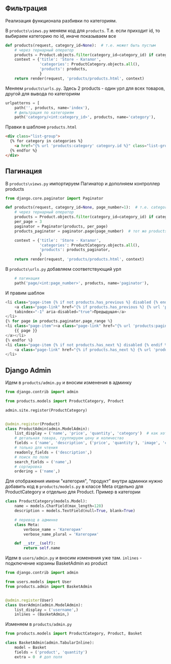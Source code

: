 ## Фильтрация
Реализация функционала разбивки по категориям. 

В `products\views.py` меняем код для `products`. Т.е. если приходит id, то выбираем категорию по id, иначе показываем все
```python
def products(request, category_id=None):  # т.е. может быть пустым
    # через тернарный оператор
    products = Product.objects.filter(category_id=category_id) if category_id else Product.objects.all()
    context = {'title': 'Store - Каталог',
               'categories': ProductCategory.objects.all(),
               'products': products,
               }
    return render(request, 'products/products.html', context)
```
Меняем `products\urls.py`. Здесь 2 products - один урл для всех товаров, другой для вывода по категориям
```python
urlpatterns = [
    path('', products, name='index'),
    # фильтрация по категориям
    path('category/<int:category_id>', products, name='category'),
```
Правки в шаблоне `products.html`
```html
<div class="list-group">
  {% for category in categories %}
    <a href="{% url 'products:category' category.id %}" class="list-group-item">{{ category.name }}</a>
  {% endfor %}
</div>
```

## Пагинация
В `products\views.py` импортируем Пагинатор и дополняем контроллер products
```python
from django.core.paginator import Paginator

def products(request, category_id=None, page_number=1):  # т.е. category_id может быть пустым
    # через тернарный оператор
    products = Product.objects.filter(category_id=category_id) if category_id else Product.objects.all()
    per_page = 3
    paginator = Paginator(products, per_page)
    products_paginator = paginator.page(page_number)  # тот же products, но с расширенными методами для пагинации

    context = {'title': 'Store - Каталог',
               'categories': ProductCategory.objects.all(),
               'products': products_paginator,
               }
    return render(request, 'products/products.html', context)
```
В `products\urls.py` добавляем соответствующий урл
```python
    # пагинация
    path('page/<int:page_number>', products, name='paginator'),
```
И правим шаблон
```python
<li class="page-item {% if not products.has_previous %} disabled {% endif %}">
    <a class="page-link" href="{% if products.has_previous %} {% url 'products:paginator' products.previous_page_number %} {% else %} # {% endif %}"
    tabindex="-1" aria-disabled="true">Предыдущая</a>
</li>
{% for page in products.paginator.page_range %}
<li class="page-item"><a class="page-link" href="{% url 'products:paginator' page %}">
    {{ page }}
</a></li>
{% endfor %}
<li class="page-item {% if not products.has_next %} disabled {% endif %}">
    <a class="page-link" href="{% if products.has_next %} {% url 'products:paginator' products.next_page_number %} {% else %} # {% endif %}">Следующая</a>
</li>
```

## Django Admin
Идем в `products/admin.py` и вносим изменения в админку
```python
from django.contrib import admin

from products.models import ProductCategory, Product

admin.site.register(ProductCategory)


@admin.register(Product)
class ProductAdmin(admin.ModelAdmin):
    list_display = ('name', 'price', 'quantity', 'category')  # как хотим видеть товары
    # детальная товара, группируем цену и количество
    fields = ('name', 'description', ('price', 'quantity'), 'image', 'category')
    # только для чтения
    readonly_fields = ('description',)
    # поиск по полю
    search_fields = ('name',)
    # сортировка
    ordering = ('name',)
```
Для отображения имени "категория", "продукт" внутри админки нужно добавить код в `products/models.py` в классе Meta отдельно для ProductCategory и отдельно для Product. Пример в категории
```python
class ProductCategory(models.Model):
    name = models.CharField(max_length=128)
    description = models.TextField(null=True, blank=True)

    # перевод в админке
    class Meta:
        verbose_name = 'Категория'
        verbose_name_plural = 'Категории'

    def __str__(self):
        return self.name
```
Идем в `users/admin.py` и вносим изменения уже там. `inlines` - подключение корзины BasketAdmin из product
```python
from django.contrib import admin

from users.models import User
from products.admin import BasketAdmin


@admin.register(User)
class UserAdmin(admin.ModelAdmin):
    list_display = ('username',)
    inlines = (BasketAdmin,)
```
Изменяем в `products/admin.py`
```python
from products.models import ProductCategory, Product, Basket

class BasketAdmin(admin.TabularInline):
    model = Basket
    fields = ('product', 'quantity')
    extra = 0  # доп поля
```
